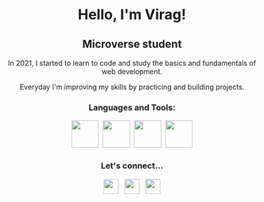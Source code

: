 <h1 align="center">Hello, I'm Virag!</h1>

<h2 align="center">Microverse student</h2>

<p align="center">In 2021, I started to learn to code and study the basics and fundamentals of web development.</p>

<p align="center">Everyday I'm improving my skills by practicing and building projects.</p>

<h3 align="center">Languages and Tools:</h3>
<p align="center">
<img src="https://user-images.githubusercontent.com/79658534/150795724-e0f0ed97-8868-492a-bea3-bbd04473cbaf.png" width="55px">&nbsp
<img src="https://user-images.githubusercontent.com/79658534/150796134-2a1ec65c-d750-46c1-9535-7fbc1d051f73.png" width="55px">&nbsp
<img src="https://user-images.githubusercontent.com/79658534/150797102-390a5b99-d289-4fd7-9c0d-1a297c14d781.png" width="55px">&nbsp
<img src="https://img.icons8.com/color/48/000000/git.png" width="55px"/>
</p>

<h3 align="center">Let's connect...</h3>
<p align="center">
<a href="https://twitter.com/Virag_Ky" target="_blank"><img src="https://user-images.githubusercontent.com/79658534/150798648-38f1ed89-848c-4e24-9395-c748b2adeff7.png" width="30px"></a>&nbsp&nbsp
<a href="https://www.linkedin.com/in/virag-kormoczy-1b5b23208/"><img src="https://user-images.githubusercontent.com/79658534/150799217-2a39b95d-53bb-4dae-9526-bc073802a7be.png" width="30px"></a>&nbsp&nbsp
  <a href="mailto:vkormoczy@gmail.com"><img src="https://user-images.githubusercontent.com/79658534/150800530-e1d160b2-259b-410a-b790-9a498e327533.png" width="30px"></a>
</p>
